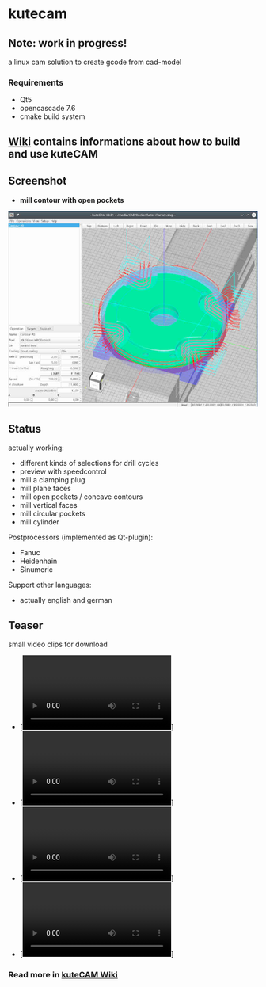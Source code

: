# kutecam

## Note: work in progress!
 a linux cam solution to create gcode from cad-model

### Requirements
 - Qt5
 - opencascade 7.6
 - cmake build system


## [Wiki](https://github.com/DjangoReinhard/kutecam/wiki)  contains informations about how to build and use kuteCAM

## Screenshot
- **mill contour with open pockets**

 ![first step](sample/kc013.jpg)

## Status
actually working:
- different kinds of selections for drill cycles
- preview with speedcontrol
- mill a clamping plug
- mill plane faces
- mill open pockets / concave contours
- mill vertical faces
- mill circular pockets
- mill cylinder

Postprocessors (implemented as Qt-plugin):
- Fanuc
- Heidenhain
- Sinumeric

Support other languages:
- actually english and german

## Teaser
small video clips for download
- [![common setup](sample/common_Setup.mkv)]
- [![model setup](sample/model_Setup.mkv)]
- [![drill cycles](sample/drill_Cycles.mkv)]
- [![simple sweep](sample/simple_Sweep.mkv)]

### Read more in [kuteCAM Wiki](https://github.com/DjangoReinhard/kutecam/wiki)
